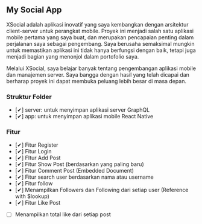 ## My Social App

XSocial adalah aplikasi inovatif yang saya kembangkan dengan arsitektur client-server untuk perangkat mobile. Proyek ini menjadi salah satu aplikasi mobile pertama yang saya buat, dan merupakan pencapaian penting dalam perjalanan saya sebagai pengembang. Saya berusaha semaksimal mungkin untuk memastikan aplikasi ini tidak hanya berfungsi dengan baik, tetapi juga menjadi bagian yang menonjol dalam portofolio saya.

Melalui XSocial, saya belajar banyak tentang pengembangan aplikasi mobile dan manajemen server. Saya bangga dengan hasil yang telah dicapai dan berharap proyek ini dapat membuka peluang lebih besar di masa depan.

### Struktur Folder
- [✔] server: untuk menyimpan aplikasi server GraphQL  
- [✔] app: untuk menyimpan aplikasi mobile React Native 


### Fitur
- [✔] Fitur Register
- [✔] Fitur Login
- [✔] FItur Add Post
- [✔] Fitur Show Post (berdasarkan yang paling baru)
- [✔] Fitur Comment Post (Embedded Document)
- [✔] Fitur search user berdasarkan nama atau username
- [✔] Fitur follow
- [✔] Menampilkan Followers dan Following dari setiap user (Reference with $lookup)
- [✔] Fitur Like Post
- [ ] Menampilkan total like dari setiap post
